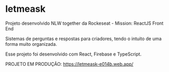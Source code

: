 # letmeask
Projeto desenvolvido NLW together da Rockeseat - Mission: ReactJS Front End

Sistemas de perguntas e respostas para criadores, tendo o intuito de uma forma muito organizada.

Esse projeto foi desenvolvido com React, Firebase e TypeScript.

PROJETO EM PRODUÇÃO: https://letmeask-e014b.web.app/ 
